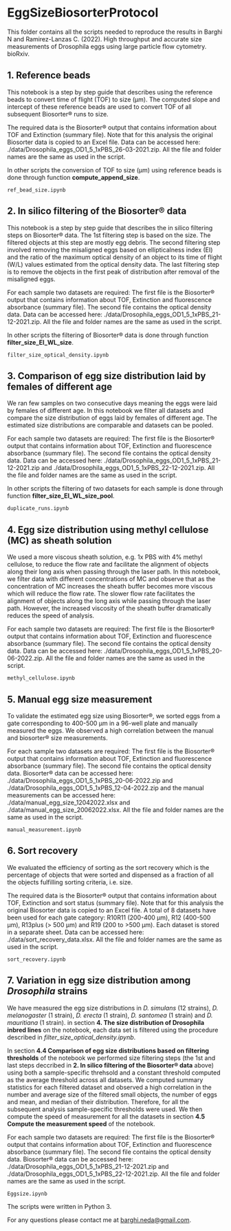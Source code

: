 # EggSizeBiosorterProtocol

This folder contains all the scripts needed to reproduce the results in Barghi N and Ramirez-Lanzas C. (2022). High throughput and accurate size measurements of Drosophila eggs using large particle flow cytometry. bioRxiv.

## 1. Reference beads
This notebook is a step by step guide that describes using the reference beads to convert time of flight (TOF) to size (μm). The computed slope and intercept of these reference beads are used to convert TOF of all subsequent Biosorter® runs to size. 

The required data is the Biosorter® output that contains information about TOF and Extinction (summary file). Note that for this analysis the original Biosorter data is copied to an Excel file. Data can be accessed here: ./data/Drosophila_eggs_OD1_5_1xPBS_26-03-2021.zip. All the file and folder names are the same as used in the script.

In other scripts the conversion of TOF to size (μm) using reference beads is done through function **compute_append_size**.

```
ref_bead_size.ipynb
```
## 2. In silico filtering of the Biosorter® data

This notebook is a step by step guide that describes the in silico filtering steps on Biosorter® data. The 1st filtering step is based on the size. The filtered objects at this step are mostly egg debris. The second filtering step involved removing the misaligned eggs based on ellipticalness index (EI) and the ratio of the maximum optical density of an object to its time of flight (W/L) values estimated from the optical density data. The last filtering step is to remove the objects in the first peak of distribution after removal of the misaligned eggs. 

For each sample two datasets are required: The first file is the Biosorter® output that contains information about TOF, Extinction and fluorescence absorbance (summary file). The second file contains the optical density data. Data can be accessed here: ./data/Drosophila_eggs_OD1_5_1xPBS_21-12-2021.zip. All the file and folder names are the same as used in the script.

In other scripts the filtering of Biosorter® data is done through function **filter_size_EI_WL_size**.

```
filter_size_optical_density.ipynb
```

## 3. Comparison of egg size distribution laid by females of different age 

We ran few samples on two consecutive days meaning the eggs were laid by females of different age. In this notebook we filter all datasets and compare the size distribution of eggs laid by females of different age. The estimated size distributions are comparable and datasets can be pooled.

For each sample two datasets are required: The first file is the Biosorter® output that contains information about TOF, Extinction and fluorescence absorbance (summary file). The second file contains the optical density data. Data can be accessed here: ./data/Drosophila_eggs_OD1_5_1xPBS_21-12-2021.zip and ./data/Drosophila_eggs_OD1_5_1xPBS_22-12-2021.zip. All the file and folder names are the same as used in the script.

In other scripts the filtering of two datasets for each sample is done through function **filter_size_EI_WL_size_pool**.

```
duplicate_runs.ipynb
```
## 4. Egg size distribution using methyl cellulose (MC) as sheath solution

We used a more viscous sheath solution, e.g. 1x PBS with 4% methyl cellulose, to reduce the flow rate and facilitate the alignment of objects along their long axis when passing through the laser path. In this notebook, we filter data with different concentrations of MC and observe that as the concentration of MC increases the sheath buffer becomes more viscous which will reduce the flow rate. The slower flow rate facilitates the alignment of objects along the long axis while passing through the laser path. However, the increased viscosity of the sheath buffer dramatically reduces the speed of analysis. 

For each sample two datasets are required: The first file is the Biosorter® output that contains information about TOF, Extinction and fluorescence absorbance (summary file). The second file contains the optical density data. Data can be accessed here: ./data/Drosophila_eggs_OD1_5_1xPBS_20-06-2022.zip. All the file and folder names are the same as used in the script.

```
methyl_cellulose.ipynb
```
## 5. Manual egg size measurement

To validate the estimated egg size using Biosorter®, we sorted eggs from a gate corresponding to 400-500 µm in a 96-well plate and manually measured the eggs. We observed a high correlation between the manual and biosorter® size measurements.

For each sample two datasets are required: The first file is the Biosorter® output that contains information about TOF, Extinction and fluorescence absorbance (summary file). The second file contains the optical density data. Biosorter® data can be accessed here: ./data/Drosophila_eggs_OD1_5_1xPBS_20-06-2022.zip and ./data/Drosophila_eggs_OD1_5_1xPBS_12-04-2022.zip and the manual measurements can be accessed here: ./data/manual_egg_size_12042022.xlsx and ./data/manual_egg_size_20062022.xlsx. All the file and folder names are the same as used in the script.

```
manual_measurement.ipynb
```

## 6. Sort recovery

We evaluated the efficiency of sorting as the sort recovery which is the percentage of objects that were sorted and dispensed as a fraction of all the objects fulfilling sorting criteria, i.e. size. 

The required data is the Biosorter® output that contains information about TOF, Extinction and sort status (summary file). Note that for this analysis the original Biosorter data is copied to an Excel file. A total of 8 datasets have been used for each gate category: R10R11 (200-400 μm), R12 (400-500 μm), R13plus (> 500 μm) and R19 (200 to >500 μm). Each dataset is stored in a separate sheet. Data can be accessed here: ./data/sort_recovery_data.xlsx. All the file and folder names are the same as used in the script.

```
sort_recovery.ipynb
```

## 7. Variation in egg size distribution among *Drosophila* strains

We have measured the egg size distributions in *D. simulans* (12 strains), *D. melanogaster* (1 strain), *D. erecta* (1 strain), *D. santomea* (1 strain) and *D. mauritiana* (1 strain). in section **4. The size distribution of Drosophila inbred lines** on the notebook, each data set is filtered using the procedure described in *filter_size_optical_density.ipynb*. 

In section **4.4 Comparison of egg size distributions based on filtering thresholds** of the notebook we performed size filtering steps (the 1st and last steps deccribed in **2. In silico filtering of the Biosorter® data** above) using both a sample-specific threhsold and a constant threshold computed as the average threshold across all datasets. We computed summary statistics for each filtered dataset and observed a high correlation in the number and average size of the filtered small objects, the number of eggs and mean, and median of their distribution. Therefore, for all the subsequent analysis sample-specific thresholds were used. We then compute the speed of measurement for all the datasets in section **4.5 Compute the measurement speed** of the notebook. 

For each sample two datasets are required: The first file is the Biosorter® output that contains information about TOF, Extinction and fluorescence absorbance (summary file). The second file contains the optical density data. Biosorter® data can be accessed here: ./data/Drosophila_eggs_OD1_5_1xPBS_21-12-2021.zip and ./data/Drosophila_eggs_OD1_5_1xPBS_22-12-2021.zip. All the file and folder names are the same as used in the script.

```
Eggsize.ipynb
```

The scripts were written in Python 3. 

For any questions please contact me at barghi.neda@gmail.com. 
